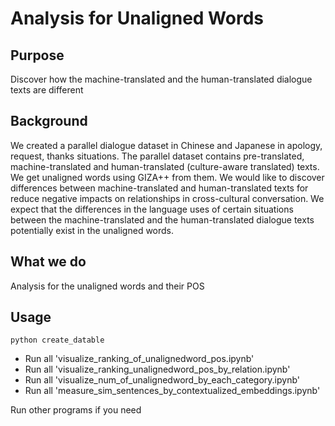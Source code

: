 # Analysis for Unaligned Words

## Purpose
Discover how the machine-translated and the human-translated dialogue texts are different

## Background
We created a parallel dialogue dataset in Chinese and Japanese in apology, request, thanks situations.
The parallel dataset contains pre-translated, machine-translated and human-translated (culture-aware translated) texts.
We get unaligned words using GIZA++ from them.
We would like to discover differences between machine-translated and human-translated texts for reduce negative impacts on relationships in cross-cultural conversation.
We expect that the differences in the language uses of certain situations between the machine-translated and the human-translated dialogue texts potentially exist in the unaligned words.

## What we do
Analysis for the unaligned words and their POS

## Usage
```
python create_datable
```

+ Run all 'visualize_ranking_of_unalignedword_pos.ipynb'
+ Run all 'visualize_ranking_unalignedword_pos_by_relation.ipynb'
+ Run all 'visualize_num_of_unalignedword_by_each_category.ipynb'
+ Run all 'measure_sim_sentences_by_contextualized_embeddings.ipynb'

Run other programs if you need
